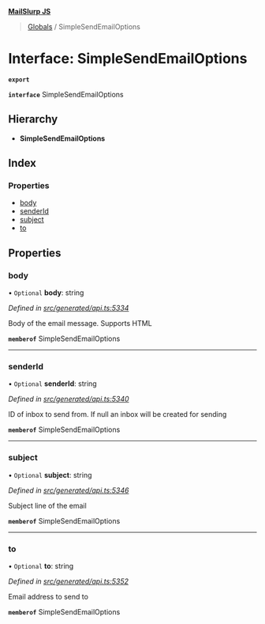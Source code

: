 **[MailSlurp JS](../README.md)**

> [Globals](../README.md) / SimpleSendEmailOptions

# Interface: SimpleSendEmailOptions

**`export`** 

**`interface`** SimpleSendEmailOptions

## Hierarchy

* **SimpleSendEmailOptions**

## Index

### Properties

* [body](simplesendemailoptions.md#body)
* [senderId](simplesendemailoptions.md#senderid)
* [subject](simplesendemailoptions.md#subject)
* [to](simplesendemailoptions.md#to)

## Properties

### body

• `Optional` **body**: string

*Defined in [src/generated/api.ts:5334](https://github.com/mailslurp/mailslurp-client/blob/c5e5f20/src/generated/api.ts#L5334)*

Body of the email message. Supports HTML

**`memberof`** SimpleSendEmailOptions

___

### senderId

• `Optional` **senderId**: string

*Defined in [src/generated/api.ts:5340](https://github.com/mailslurp/mailslurp-client/blob/c5e5f20/src/generated/api.ts#L5340)*

ID of inbox to send from. If null an inbox will be created for sending

**`memberof`** SimpleSendEmailOptions

___

### subject

• `Optional` **subject**: string

*Defined in [src/generated/api.ts:5346](https://github.com/mailslurp/mailslurp-client/blob/c5e5f20/src/generated/api.ts#L5346)*

Subject line of the email

**`memberof`** SimpleSendEmailOptions

___

### to

• `Optional` **to**: string

*Defined in [src/generated/api.ts:5352](https://github.com/mailslurp/mailslurp-client/blob/c5e5f20/src/generated/api.ts#L5352)*

Email address to send to

**`memberof`** SimpleSendEmailOptions
